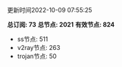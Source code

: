 更新时间2022-10-09 07:55:25

**总订阅: 73**
**总节点: 2021**
**有效节点: 824**
- ss节点: 511
- v2ray节点: 263
- trojan节点: 50
